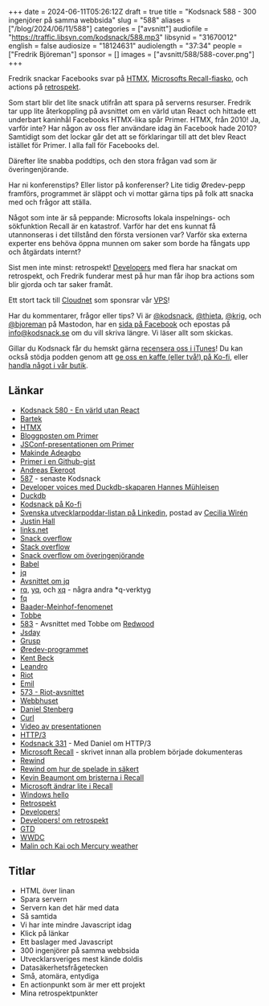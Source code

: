 +++
date = 2024-06-11T05:26:12Z
draft = true
title = "Kodsnack 588 - 300 ingenjörer på samma webbsida"
slug = "588"
aliases = ["/blog/2024/06/11/588"]
categories = ["avsnitt"]
audiofile = "https://traffic.libsyn.com/kodsnack/588.mp3"
libsynid = "31670012"
english = false
audiosize = "18124631"
audiolength = "37:34"
people = ["Fredrik Björeman"]
sponsor = []
images = ["avsnitt/588/588-cover.png"]
+++

Fredrik snackar Facebooks svar på [HTMX](https://htmx.org/), [Microsofts Recall-fiasko](https://doublepulsar.com/recall-stealing-everything-youve-ever-typed-or-viewed-on-your-own-windows-pc-is-now-possible-da3e12e9465e?gi=19cad07c5eea), och actions på [retrospekt](https://en.wikipedia.org/wiki/Retrospective#Software_development).

Som start blir det lite snack utifrån att spara på serverns resurser. Fredrik tar upp lite återkoppling på avsnittet om en värld utan React och hittade ett underbart kaninhål Facebooks HTMX-lika spår Primer. HTMX, från 2010! Ja, varför inte? Har någon av oss fler användare idag än Facebook hade 2010? Samtidigt som det lockar går det att se förklaringar till att det blev React istället för Primer. I alla fall för Facebooks del.

Därefter lite snabba poddtips, och den stora frågan vad som är överingenjörande.

Har ni konferenstips? Eller listor på konferenser? Lite tidig Øredev-pepp framförs, programmet är släppt och vi mottar gärna tips på folk att snacka med och frågor att ställa.

Något som inte är så peppande: Microsofts lokala inspelnings- och sökfunktion Recall är en katastrof. Varför har det ens kunnat få utannonseras i det tillstånd den första versionen var? Varför ska externa experter ens behöva öppna munnen om saker som borde ha fångats upp och åtgärdats internt?

Sist men inte minst: retrospekt! [Developers](https://developerspodcast.com/episodes/167-ar-retrospektiv-en-sjalsdodande-aktivitet) med flera har snackat om retrospekt, och Fredrik funderar mest på hur man får ihop bra actions som blir gjorda och tar saker framåt.

Ett stort tack till [Cloudnet](https://www.cloudnet.se) som sponsrar vår [VPS](https://en.wikipedia.org/wiki/Virtual_private_server)!

Har du kommentarer, frågor eller tips? Vi är [@kodsnack](https://social.podsnack.se/@kodsnack), [@thieta](https://6510.nu/@thieta), [@krig](https://6510.nu/@krig), och [@bjoreman](https://toot.cafe/@bjoreman) på Mastodon, har en [sida på Facebook](https://www.facebook.com/) och epostas på [info@kodsnack.se](mailto:info@kodsnack.se) om du vill skriva längre. Vi läser allt som skickas.

Gillar du Kodsnack får du hemskt gärna [recensera oss i iTunes](https://itunes.apple.com/se/podcast/kodsnack/id561631498?l=en)! Du kan också stödja podden genom att <a href="https://ko-fi.com/kodsnack" rel="payment">ge oss en kaffe (eller två!) på Ko-fi</a>, eller [handla något i vår butik](https://shop.spreadshirt.se/kodsnack/).

## Länkar
* [Kodsnack 580 - En värld utan React](https://kodsnack.se/580/)
* [Bartek](https://brtk.se/)
* [HTMX](https://htmx.org/)
* [Bloggposten om Primer](https://blog.williammanley.net/2024/02/20/primer-facebooks-htmx-from-2010.html)
* [JSConf-presentationen om Primer](https://www.youtube.com/watch?v=wHlyLEPtL9o)
* [Makinde Adeagbo](https://gist.github.com/makinde)
* [Primer i en Github-gist](https://gist.github.com/makinde/376039)
* [Andreas Ekeroot](https://andreasekeroot.com/)
* [587](https://kodsnack.se/587/) - senaste Kodsnack
* [Developer voices med Duckdb-skaparen Hannes Mühleisen](https://zencastr.com/z/6vQ7XQsq)
* [Duckdb](https://duckdb.org/)
* [Kodsnack på Ko-fi](https://ko-fi.com/kodsnack)
* [Svenska utvecklarpoddar-listan på Linkedin](https://www.linkedin.com/feed/update/urn:li:activity:7194611226616705027/), postad av [Cecilia Wirén](https://www.linkedin.com/in/ceciliasharp/)
* [Justin Hall](https://en.wikipedia.org/wiki/Justin_Hall)
* [links.net](https://links.net/)
* [Snack overflow](https://shows.acast.com/snack-overflow)
* [Stack overflow](https://en.wikipedia.org/wiki/Stack_Overflow)
* [Snack overflow om överingenjörande](https://shows.acast.com/snack-overflow/episodes/sluta-overengineera)
* [Babel](https://en.wikipedia.org/wiki/Babel_%28transcompiler%29)
* [jq](https://jqlang.github.io/jq/)
* [Avsnittet om jq](https://kodsnack.se/585/)
* [rq](https://github.com/dflemstr/rq), [yq](https://github.com/mikefarah/yq), och [xq](https://github.com/sibprogrammer/xq) - några andra *q-verktyg
* [fq](https://github.com/wader/fq)
* [Baader-Meinhof-fenomenet](https://en.wikipedia.org/wiki/Frequency_illusion)
* [Tobbe](https://tlundberg.com/)
* [583](https://kodsnack.se/583/) - Avsnittet med Tobbe om [Redwood](https://redwoodjs.com/)
* [Jsday](https://2024.jsday.it/talks_speakers/)
* [Grusp](https://www.grusp.org/en/)
* [Øredev-programmet](https://oredev.org/program)
* [Kent Beck](https://en.wikipedia.org/wiki/Kent_Beck)
* [Leandro](https://x.com/leostera)
* [Riot](https://riot.ml/)
* [Emil](https://priver.dev/about/)
* [573 - Riot-avsnittet](https://kodsnack.se/573/)
* [Webbhuset](https://webbhuset.se/)
* [Daniel Stenberg](https://daniel.haxx.se/)
* [Curl](https://curl.se/)
* [Video av presentationen](https://webbhuset.se/artiklar/webinar-with-daniel-stenberg)
* [HTTP/3](https://en.wikipedia.org/wiki/HTTP/3)
* [Kodsnack 331](https://kodsnack.se/331/) - Med Daniel om HTTP/3
* [Microsoft Recall](https://www.theverge.com/2024/5/20/24159258/microsoft-recall-ai-explorer-windows-11-surface-event) - skrivet innan alla problem började dokumenteras
* [Rewind](https://www.rewind.ai/)
* [Rewind om hur de spelade in säkert](https://www.rewind.ai/privacy-first)
* [Kevin Beaumont om bristerna i Recall](https://doublepulsar.com/recall-stealing-everything-youve-ever-typed-or-viewed-on-your-own-windows-pc-is-now-possible-da3e12e9465e?gi=19cad07c5eea)
* [Microsoft ändrar lite i Recall](https://www.theverge.com/2024/6/7/24173499/microsoft-windows-recall-response-security-concerns)
* [Windows hello](https://support.microsoft.com/sv-se/windows/konfigurera-windows-hello-dae28983-8242-bb2a-d3d1-87c9d265a5f0)
* [Retrospekt](https://en.wikipedia.org/wiki/Retrospective#Software_development)
* [Developers!](https://developerspodcast.com/)
* [Developers! om retrospekt](https://developerspodcast.com/episodes/167-ar-retrospektiv-en-sjalsdodande-aktivitet)
* [GTD](https://en.wikipedia.org/wiki/Getting_Things_Done)
* [WWDC](https://en.wikipedia.org/wiki/Worldwide_Developers_Conference)
* [Malin och Kai och Mercury weather](https://kodsnack.se/584/)

## Titlar
* HTML över linan
* Spara servern
* Servern kan det här med data
* Så samtida
* Vi har inte mindre Javascript idag
* Klick på länkar
* Ett baslager med Javascript
* 300 ingenjörer på samma webbsida
* Utvecklarsveriges mest kände doldis
* Datasäkerhetsfrågetecken
* Små, atomära, entydiga
* En actionpunkt som är mer ett projekt
* Mina retrospektpunkter